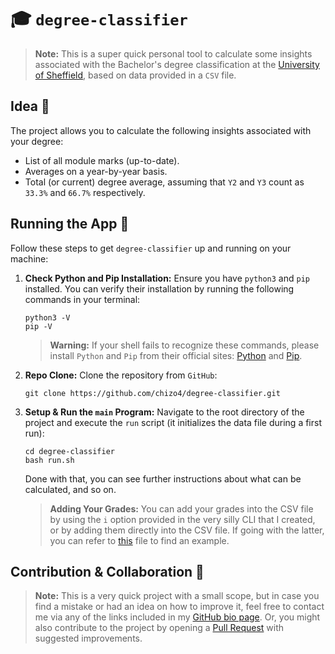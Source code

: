 # 🎓 `degree-classifier`

> **Note:**
This is a super quick personal tool to calculate some insights associated with the Bachelor's degree classification at the [University of Sheffield](https://www.sheffield.ac.uk/), based on data provided in a `CSV` file.

## Idea 🧠

The project allows you to calculate the following insights associated with your degree:
- List of all module marks (up-to-date).
- Averages on a year-by-year basis.
- Total (or current) degree average, assuming that `Y2` and `Y3` count as `33.3%` and `66.7%` respectively.

## Running the App 🚀

Follow these steps to get `degree-classifier` up and running on your machine:

1. **Check Python and Pip Installation:**
   Ensure you have `python3` and `pip` installed. You can verify their installation by running the following commands in your terminal:

   ```shell
   python3 -V
   pip -V
   ```

   > **Warning:**
   If your shell fails to recognize these commands, please install `Python` and `Pip` from their official sites: [Python](https://www.python.org/downloads/) and [Pip](https://pip.pypa.io/en/stable/installation/).

2. **Repo Clone:**
   Clone the repository from `GitHub`:

   ```shell
   git clone https://github.com/chizo4/degree-classifier.git
   ```

3. **Setup & Run the `main` Program:**
   Navigate to the root directory of the project and execute the `run` script (it initializes the data file during a first run):

   ```shell
   cd degree-classifier
   bash run.sh
   ```

   Done with that, you can see further instructions about what can be calculated, and so on.

   > **Adding Your Grades:**
   You can add your grades into the CSV file by using the `i` option provided in the very silly CLI that I created, or by adding them directly into the CSV file. If going with the latter, you can refer to [this](https://github.com/chizo4/degree-classifier/blob/main/data/template.csv) file to find an example. 

## Contribution & Collaboration 🤝

> **Note:**
This is a very quick project with a small scope, but in case you find a mistake or had an idea on how to improve it, feel free to contact me via any of the links included in my [GitHub bio page](https://github.com/chizo4). Or, you might also contribute to the project by opening a [Pull Request](https://github.com/chizo4/degree-classifier/pulls) with suggested improvements.
